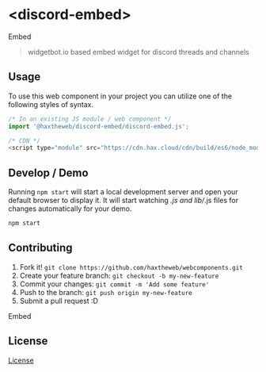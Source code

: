 # &lt;discord-embed&gt;

Embed
> widgetbot.io based embed widget for discord threads and channels

## Usage
To use this web component in your project you can utilize one of the following styles of syntax.

```js
/* In an existing JS module / web component */
import '@haxtheweb/discord-embed/discord-embed.js';

/* CDN */
<script type="module" src="https://cdn.hax.cloud/cdn/build/es6/node_modules/@haxtheweb/discord-embed/discord-embed.js"></script>
```

## Develop / Demo
Running `npm start` will start a local development server and open your default browser to display it. It will start watching *.js and lib/*.js files for changes automatically for your demo.
```bash
npm start
```


## Contributing

1. Fork it! `git clone https://github.com/haxtheweb/webcomponents.git`
2. Create your feature branch: `git checkout -b my-new-feature`
3. Commit your changes: `git commit -m 'Add some feature'`
4. Push to the branch: `git push origin my-new-feature`
5. Submit a pull request :D

Embed

## License
[ License](http://opensource.org/licenses/)